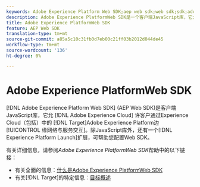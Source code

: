 ```yaml
---
keywords: Adobe Experience Platform Web SDK;aep web sdk;web sdk;sdk;adobe experience cloud;platform edge network;adobe experience platform edge network;edge network;aep edge network
description: Adobe Experience PlatformWeb SDK是一个客户端JavaScript库，它允许Adobe Experience Cloud的客户通过Adobe Experience Platform边缘网络与Experience Cloud中的各种服务进行交互。
title: Adobe Experience PlatformWeb SDK
feature: AEP Web SDK
translation-type: tm+mt
source-git-commit: a85a5c10c31fb0d7eb00c21ff03b2012d044de45
workflow-type: tm+mt
source-wordcount: '136'
ht-degree: 0%

---
```



# Adobe Experience PlatformWeb SDK

[!DNL Adobe Experience Platform Web SDK] (AEP Web SDK)是客户端JavaScript库，它允 [!DNL Adobe Experience Cloud] 许客户通过Experience Cloud（包括）中的 [!DNL Target]Adobe Experience Platform边 [!UICONTROL 缘网络与服务交互]。除JavaScript库外，还有一个[!DNL Experience Platform Launch]扩展，可帮助您配置Web SDK。

有关详细信息，请参阅&#x200B;*Adobe Experience PlatformWeb SDK*&#x200B;帮助中的以下链接：

* 有关全面的信息：[什么是Adobe Experience PlatformWeb SDK](https://experienceleague.adobe.com/docs/experience-platform/edge/home.html)
* 有关[!DNL Target]的特定信息：[目标概述](https://experienceleague.adobe.com/docs/experience-platform/edge/personalization/adobe-target/target-overview.html)
